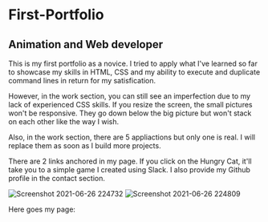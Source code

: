 # First-Portfolio

## Animation and Web developer

This is my first portfolio as a novice. I tried to apply what I've learned so far to showcase my skills in HTML, CSS and my ability to execute and duplicate command lines in return for my satisfication.

However, in the work section, you can still see an imperfection due to my lack of experienced CSS skills. If you resize the screen, the small pictures won't be responsive. They go down below the big picture but won't stack on each other like the way I wish.  

Also, in the work section, there are 5 appliactions but only one is real. I will replace them as soon as I build more projects.

There are 2 links anchored in my page. If you click on the Hungry Cat, it'll take you to a simple game I created using Slack. I also provide my Github profile in the contact section.


![Screenshot 2021-06-26 224732](https://user-images.githubusercontent.com/83524121/123534285-f496d780-d6d0-11eb-8033-821476b9fc89.png)
![Screenshot 2021-06-26 224809](https://user-images.githubusercontent.com/83524121/123534289-fbbde580-d6d0-11eb-9a28-b72dec0f0077.png)


Here goes my page: 
